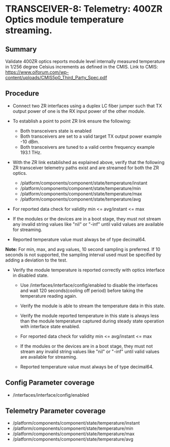 # TRANSCEIVER-8: Telemetry: 400ZR Optics module temperature streaming.

## Summary

Validate 400ZR optics reports module level internally measured temperature
in 1/256 degree Celsius increments as defined in the CMIS.
Link to CMIS:
https://www.oiforum.com/wp-content/uploads/CMIS5p0_Third_Party_Spec.pdf

## Procedure

*   Connect two ZR interfaces using a duplex LC fiber jumper such that TX
    output power of one is the RX input power of the other module.
*   To establish a point to point ZR link ensure the following:
      * Both transceivers state is enabled
      * Both transceivers are set to a valid target TX output power
        example -10 dBm.
      * Both transceivers are tuned to a valid centre frequency
        example 193.1 THz.
*   With the ZR link established as explained above, verify that the
    following ZR transceiver telemetry paths exist and are streamed for both
    the ZR optics.
    *   /platform/components/component/state/temperature/instant
    *   /platform/components/component/state/temperature/min
    *   /platform/components/component/state/temperature/max
    *   /platform/components/component/state/temperature/avg
*   For reported data check for validity min <= avg/instant <= max

*   If the modules or the devices are in a boot stage, they must not stream
    any invalid string values like "nil" or "-inf" until valid values
    are available for streaming.
*   Reported temperature value must always be of type decimal64.


**Note:** For min, max, and avg values, 10 second sampling is preferred. If 
          10 seconds is not supported, the sampling interval used must be
          specified by adding a deviation to the test.


*   Verify the module temperature is reported correctly with optics interface
    in disabled state.

    *   Use /interfaces/interface/config/enabled to disable the interfaces and
        wait 120 seconds(cooling off period) before taking the temperature
        reading again.
    *   Verify the module is able to stream the temperature data in this state.
    *   Verify the module reported temperature in this state is always less
        than the module temperature captured during steady state operation with
        interface state enabled.
    *   For reported data check for validity min <= avg/instant <= max
    
    *   If the modules or the devices are in a boot stage, they must not stream
        any invalid string values like "nil" or "-inf" until valid values
        are available for streaming.
    *   Reported temperature value must always be of type decimal64. 

## Config Parameter coverage

*   /interfaces/interface/config/enabled

## Telemetry Parameter coverage

*   /platform/components/component/state/temperature/instant
*   /platform/components/component/state/temperature/min
*   /platform/components/component/state/temperature/max
*   /platform/components/component/state/temperature/avg